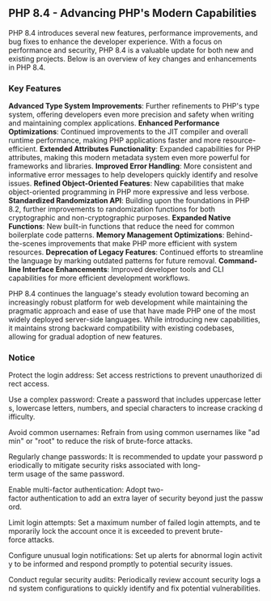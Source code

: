 ## PHP 8.4 - Advancing PHP's Modern Capabilities

PHP 8.4 introduces several new features, performance improvements, and bug fixes to enhance the developer experience. With a focus on performance and security, PHP 8.4 is a valuable update for both new and existing projects. Below is an overview of key changes and enhancements in PHP 8.4.


### Key Features

**Advanced Type System Improvements**: Further refinements to PHP's type system, offering developers even more precision and safety when writing and maintaining complex applications.
**Enhanced Performance Optimizations**: Continued improvements to the JIT compiler and overall runtime performance, making PHP applications faster and more resource-efficient.
**Extended Attributes Functionality**: Expanded capabilities for PHP attributes, making this modern metadata system even more powerful for frameworks and libraries.
**Improved Error Handling**: More consistent and informative error messages to help developers quickly identify and resolve issues.
**Refined Object-Oriented Features**: New capabilities that make object-oriented programming in PHP more expressive and less verbose.
**Standardized Randomization API**: Building upon the foundations in PHP 8.2, further improvements to randomization functions for both cryptographic and non-cryptographic purposes.
**Expanded Native Functions**: New built-in functions that reduce the need for common boilerplate code patterns.
**Memory Management Optimizations**: Behind-the-scenes improvements that make PHP more efficient with system resources.
**Deprecation of Legacy Features**: Continued efforts to streamline the language by marking outdated patterns for future removal.
**Command-line Interface Enhancements**: Improved developer tools and CLI capabilities for more efficient development workflows.

PHP 8.4 continues the language's steady evolution toward becoming an increasingly robust platform for web development while maintaining the pragmatic approach and ease of use that have made PHP one of the most widely deployed server-side languages. While introducing new capabilities, it maintains strong backward compatibility with existing codebases, allowing for gradual adoption of new features.

### Notice

Protect the login address: Set access restrictions to prevent unauthorized direct access.
    
Use a complex password: Create a password that includes uppercase letters, lowercase letters, numbers, and special characters to increase cracking difficulty.
    
Avoid common usernames: Refrain from using common usernames like "admin" or "root" to reduce the risk of brute-force attacks.
    
Regularly change passwords: It is recommended to update your password periodically to mitigate security risks associated with long-term usage of the same password.
    
Enable multi-factor authentication: Adopt two-factor authentication to add an extra layer of security beyond just the password.
    
Limit login attempts: Set a maximum number of failed login attempts, and temporarily lock the account once it is exceeded to prevent brute-force attacks.
    
Configure unusual login notifications: Set up alerts for abnormal login activity to be informed and respond promptly to potential security issues.
    
Conduct regular security audits: Periodically review account security logs and system configurations to quickly identify and fix potential vulnerabilities.
        